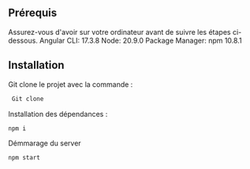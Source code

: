 ## Prérequis

Assurez-vous d'avoir sur votre ordinateur avant de suivre les étapes ci-dessous.
Angular CLI: 17.3.8
Node: 20.9.0
Package Manager: npm 10.8.1

## Installation

Git clone le projet avec la commande :

```bash
 Git clone
```

Installation des dépendances : 

```bash
npm i
```


Démmarage du server

```bash
npm start
```
